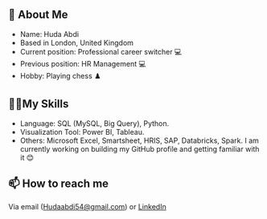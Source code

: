 ## **👩 About Me**

- Name: Huda Abdi
- Based in London, United Kingdom
- Current position: Professional career switcher 💻
- Previous position: HR Management 💻
- Hobby: Playing chess ♟️

## **🔌🧬My Skills**

- Language: SQL (MySQL, Big Query), Python.
- Visualization Tool: Power BI, Tableau.
- Others: Microsoft Excel, Smartsheet, HRIS, SAP, Databricks, Spark.
I am currently working on building my GitHub profile and getting familiar with it 😊

## **📫 How to reach me**

Via email ([Hudaabdi54@gmail.com](mailto:Hudaabdi54@gmail.com)) or [LinkedIn](https://www.linkedin.com/in/huda-abdi-798980172/)
